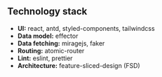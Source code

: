 ## Technology stack
- **UI:** react, antd, styled-components, tailwindcss
- **Data model:** effector
- **Data fetching:** miragejs, faker
- **Routing:** atomic-router
- **Lint:** eslint, prettier
- **Architecture:** feature-sliced-design (FSD)